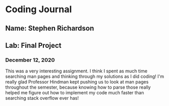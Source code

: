 # Coding Journal
## Name: Stephen Richardson
## Lab: Final Project
### December 12, 2020
This was a very interesting assignment. I think I spent as much time searching man pages and thinking through my solutions as I did coding! I'm really glad Professor Hindman kept pushing us to look at man pages throughout the semester, because knowing how to parse those really helped me figure out how to implement my code much faster than searching stack overflow ever has! 

